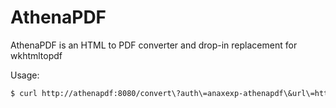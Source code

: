 # AthenaPDF

AthenaPDF is an HTML to PDF converter and drop-in replacement for wkhtmltopdf

Usage:

```bash
$ curl http://athenapdf:8080/convert\?auth\=anaxexp-athenapdf\&url\=http://google.com/ |> out.pdf
```
